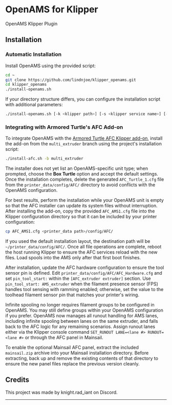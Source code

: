 # OpenAMS for Klipper  
OpenAMS Klipper Plugin

## Installation

### Automatic Installation

Install OpenAMS using the provided script:

```bash  
cd ~  
git clone https://github.com/lindnjoe/klipper_openams.git  
cd klipper_openams  
./install-openams.sh  
```  

If your directory structure differs, you can configure the installation script with additional parameters:  

```bash  
./install-openams.sh [-k <klipper path>] [-s <klipper service name>] [-c <configuration path>]
```

### Integrating with Armored Turtle's AFC Add-on

To integrate OpenAMS with the [Armored Turtle AFC Klipper add-on](https://github.com/ArmoredTurtle/AFC-Klipper-Add-On), install the add-on from
the `multi_extruder` branch using the project's installation script:

```bash
./install-afc.sh -b multi_extruder
```

The installer does not yet list an OpenAMS-specific unit type; when prompted,
choose the **Box Turtle** option and accept the default settings. Once the
installation completes, delete the generated `AFC_Turtle_1.cfg` file from the
`printer_data/config/AFC/` directory to avoid conflicts with the OpenAMS
configuration.

For best results, perform the installation while your OpenAMS unit is empty so
that the AFC installer can update its system files without interruption. After
installing the add-on, copy the provided `AFC_AMS1.cfg` file into the Klipper
configuration directory so that it can be included by your printer
configuration:

```bash
cp AFC_AMS1.cfg <printer_data path>/config/AFC/
```

If you used the default installation layout, the destination path will be
`~/printer_data/config/AFC/`. Once all file operations are complete, reboot the
host running Klipper to ensure the AFC services reload with the new files.
Load spools into the AMS only after that first boot finishes.

After installation, update the AFC hardware configuration to ensure the tool
sensor pin is defined. Edit `printer_data/config/AFC/AFC_Hardware.cfg` and set
`pin_tool_start:` within the `[AFC_extruder extruder]` section. Use
`pin_tool_start: AMS_extruder` when the filament presence sensor (FPS) handles
tool sensing with ramming enabled; otherwise, set the value to the toolhead
filament sensor pin that matches your printer's wiring.

Infinite spooling no longer requires filament groups to be configured in
OpenAMS. You may still define groups within your OpenAMS configuration if you
prefer. OpenAMS now manages all runout handling for AMS lanes, including
infinite spooling between lanes on the same extruder, and falls back to the AFC
logic for any remaining scenarios. Assign runout lanes either via the Klipper
console command `SET_RUNOUT LANE=<lane #> RUNOUT=<lane #>` or through the AFC
panel in Mainsail.

To enable the optional Mainsail AFC panel, extract the included `mainsail.zip`
archive into your Mainsail installation directory. Before extracting, back up
and remove the existing contents of that directory to ensure the new panel
files replace the previous version cleanly.

## Credits  

This project was made by knight.rad_iant on Discord.

---
